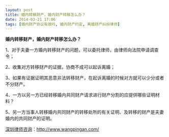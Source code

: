 ```yaml
---
layout: post
title: 婚内转移财产，婚内财产转移怎么办？
date: 2014-03-21 17:06
tags: [婚内财产协议有效吗, 婚内财产约定, 离婚财产纠纷律师]
---
```

<strong>婚内转移财产，婚内财产转移怎么办？</strong>

1、对于夫妻一方婚内转移财产的问题，可以委托律师，由律师向法院申请调查令；

2、收集对方转移财产的证据，协商不成可以起诉离婚；

3、如果有证据证明其恶意非法转移财产，在起诉离婚的时候对方就可以少分或者不分财产。

4、一方以另一方已经转移婚内共同财产请求进行财产分割的应提供哪些证明材料？

5、另一方当事人转移婚内共同财产的转移处所的有关证明、及转移的财产是夫妻婚内的共同财产的证明。

<a href="http://www.wangpingan.com/">深圳律师咨询</a>：<a href="http://www.wangpingan.com/">http://www.wangpingan.com/</a>

